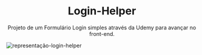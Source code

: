 <h1 align="center">Login-Helper</h1>
<p align="center">Projeto de um Formulário Login simples através da Udemy para avançar no front-end.</p>

![representação-login-helper](https://user-images.githubusercontent.com/48738431/113377815-cad94900-934b-11eb-8ab3-a25470a3961a.png)

